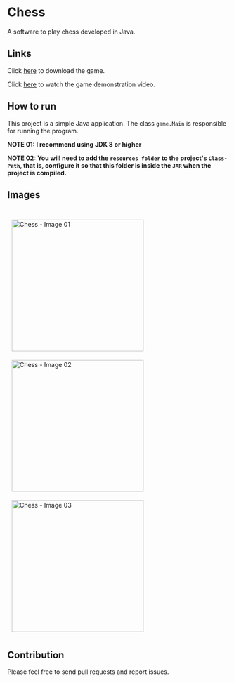 # Chess

A software to play chess developed in Java.

## Links

Click [here](https://julio-igreja.itch.io/chess) to download the game.

Click [here](https://www.youtube.com/watch?v=uhlNLTTNMDk) to watch the game demonstration video.

## How to run

This project is a simple Java application. The class `game.Main` is responsible for running the program.

**NOTE 01: I recommend using JDK 8 or higher**

**NOTE 02: You will need to add the `resources folder` to the project's `Class-Path`, that is, configure it so that this folder is inside the `JAR` when the project is compiled.**

## Images

<div style="display: inline"><br>
  <img align="center" alt="Chess - Image 01" height="300" width="300" style="margin: 10px;" src="https://img.itch.zone/aW1hZ2UvMjQyNTY1OC8xNDM1NzA4NS5wbmc=/original/LL2AZ4.png"/>
  <img align="center" alt="Chess - Image 02" height="300" width="300" style="margin: 10px;" src="https://img.itch.zone/aW1hZ2UvMjQyNTY1OC8xNDM1NzA4NC5wbmc=/original/0i8wB7.png"/>
  <img align="center" alt="Chess - Image 03" height="300" width="300" style="margin: 10px;" src="https://img.itch.zone/aW1hZ2UvMjQyNTY1OC8xNDM1NzA4My5wbmc=/original/UHJfPc.png"/>
</div>

## Contribution
Please feel free to send pull requests and report issues.
